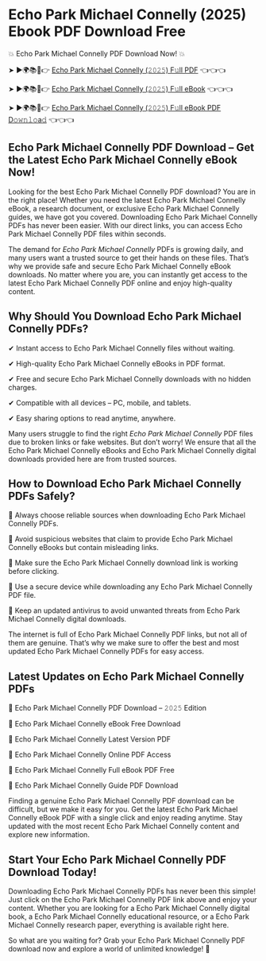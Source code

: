 # Echo Park Michael Connelly (2025) Ebook PDF Download Free

💥 Echo Park Michael Connelly PDF Download Now! 💥

➤ ►🌍📚📱👉 [Echo Park Michael Connelly (𝟸𝟶𝟸𝟻) F𝚞ll PDF](https://getpdf.xyz/echo-park-michael-connelly) 👈👈👈


➤ ►🌍📚📱👉 [Echo Park Michael Connelly (𝟸𝟶𝟸𝟻) F𝚞ll eBook](https://getpdf.xyz/echo-park-michael-connelly) 👈👈👈


➤ ►🌍📚📱👉 [Echo Park Michael Connelly (𝟸𝟶𝟸𝟻) F𝚞ll eBook PDF D𝚘𝚠𝚗𝚕𝚘a𝚍](https://getpdf.xyz/echo-park-michael-connelly) 👈👈👈


## Echo Park Michael Connelly PDF Download – Get the Latest Echo Park Michael Connelly eBook Now!

Looking for the best Echo Park Michael Connelly PDF download? You are in the right place! Whether you need the latest Echo Park Michael Connelly eBook, a research document, or exclusive Echo Park Michael Connelly guides, we have got you covered. Downloading Echo Park Michael Connelly PDFs has never been easier. With our direct links, you can access Echo Park Michael Connelly PDF files within seconds.

The demand for *Echo Park Michael Connelly* PDFs is growing daily, and many users want a trusted source to get their hands on these files. That’s why we provide safe and secure Echo Park Michael Connelly eBook downloads. No matter where you are, you can instantly get access to the latest Echo Park Michael Connelly PDF online and enjoy high-quality content.

## Why Should You Download Echo Park Michael Connelly PDFs?

✔ Instant access to Echo Park Michael Connelly files without waiting.

✔ High-quality Echo Park Michael Connelly eBooks in PDF format.

✔ Free and secure Echo Park Michael Connelly downloads with no hidden charges.

✔ Compatible with all devices – PC, mobile, and tablets.

✔ Easy sharing options to read anytime, anywhere.

Many users struggle to find the right *Echo Park Michael Connelly* PDF files due to broken links or fake websites. But don’t worry! We ensure that all the Echo Park Michael Connelly eBooks and Echo Park Michael Connelly digital downloads provided here are from trusted sources.

## How to Download Echo Park Michael Connelly PDFs Safely?

📌 Always choose reliable sources when downloading Echo Park Michael Connelly PDFs.

📌 Avoid suspicious websites that claim to provide Echo Park Michael Connelly eBooks but contain misleading links.

📌 Make sure the Echo Park Michael Connelly download link is working before clicking.

📌 Use a secure device while downloading any Echo Park Michael Connelly PDF file.

📌 Keep an updated antivirus to avoid unwanted threats from Echo Park Michael Connelly digital downloads.

The internet is full of Echo Park Michael Connelly PDF links, but not all of them are genuine. That’s why we make sure to offer the best and most updated Echo Park Michael Connelly PDFs for easy access.

## Latest Updates on Echo Park Michael Connelly PDFs

🔹 Echo Park Michael Connelly PDF Download – 𝟸𝟶𝟸𝟻 Edition

🔹 Echo Park Michael Connelly eBook Free Download

🔹 Echo Park Michael Connelly Latest Version PDF

🔹 Echo Park Michael Connelly Online PDF Access

🔹 Echo Park Michael Connelly Full eBook PDF Free

🔹 Echo Park Michael Connelly Guide PDF Download

Finding a genuine Echo Park Michael Connelly PDF download can be difficult, but we make it easy for you. Get the latest Echo Park Michael Connelly eBook PDF with a single click and enjoy reading anytime. Stay updated with the most recent Echo Park Michael Connelly content and explore new information.

## Start Your Echo Park Michael Connelly PDF Download Today!

Downloading Echo Park Michael Connelly PDFs has never been this simple! Just click on the Echo Park Michael Connelly PDF link above and enjoy your content. Whether you are looking for a Echo Park Michael Connelly digital book, a Echo Park Michael Connelly educational resource, or a Echo Park Michael Connelly research paper, everything is available right here.

So what are you waiting for? Grab your Echo Park Michael Connelly PDF download now and explore a world of unlimited knowledge! 🚀